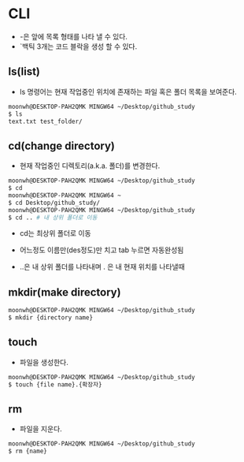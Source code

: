 # CLI

- -은 앞에 목록 형태를 나타 낼 수 있다.
- `백틱 3개는 코드 블락을 생성 할 수 있다.

## ls(list)

- ls 명령어는 현재 작업중인 위치에 존재하는 파일 혹은 폴더 목록을 보여준다.

```bash
moonwh@DESKTOP-PAH2QMK MINGW64 ~/Desktop/github_study
$ ls
text.txt test_folder/
```

## cd(change directory)

- 현재 작업중인 디렉토리(a.k.a. 폴더)를 변경한다.

```bash
moonwh@DESKTOP-PAH2QMK MINGW64 ~/Desktop/github_study
$ cd
moonwh@DESKTOP-PAH2QMK MINGW64 ~
$ cd Desktop/github_study/
moonwh@DESKTOP-PAH2QMK MINGW64 ~/Desktop/github_study
$ cd .. # 내 상위 폴더로 이동
```

- cd는 최상위 폴더로 이동

- 어느정도 이름만(des정도)만 치고 tab 누르면 자동완성됨
- ..은 내 상위 폴더를 나타내며 . 은 내 현재 위치를 나타낼때

##  mkdir(make directory)

```bash
moonwh@DESKTOP-PAH2QMK MINGW64 ~/Desktop/github_study
$ mkdir {directory name}
```

## touch

- 파일을 생성한다.

```bash
moonwh@DESKTOP-PAH2QMK MINGW64 ~/Desktop/github_study
$ touch {file name}.{확장자}
```

## rm

- 파일을 지운다.

```bash
moonwh@DESKTOP-PAH2QMK MINGW64 ~/Desktop/github_study
$ rm {name}
```

